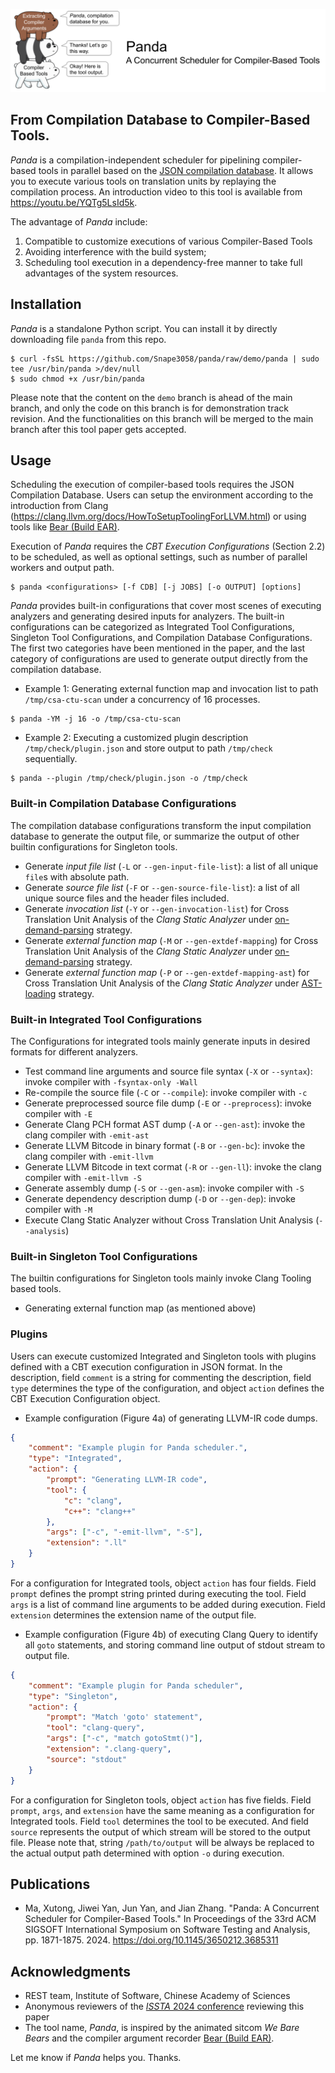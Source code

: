 ![](images/banner.png)

## From Compilation Database to Compiler-Based Tools.

*Panda* is a compilation-independent scheduler
for pipelining compiler-based tools in parallel
based on the [JSON compilation database][link-cdb].
It allows you to execute various tools
on translation units by replaying the compilation process.
An introduction video to this tool is available from <https://youtu.be/YQTg5LsId5k>.

The advantage of *Panda* include:

1. Compatible to customize executions of various Compiler-Based Tools
2. Avoiding interference with the build system;
3. Scheduling tool execution in a dependency-free manner
    to take full advantages of the system resources.

## Installation

*Panda* is a standalone Python script.
You can install it by directly downloading file `panda` from this repo.

```
$ curl -fsSL https://github.com/Snape3058/panda/raw/demo/panda | sudo tee /usr/bin/panda >/dev/null
$ sudo chmod +x /usr/bin/panda
```

Please note that the content on the `demo` branch is ahead of the main branch,
and only the code on this branch is for demonstration track revision.
And the functionalities on this branch will be merged to the main branch
after this tool paper gets accepted.

## Usage

Scheduling the execution of compiler-based tools requires the JSON Compilation Database.
Users can setup the environment according to the introduction from Clang
(<https://clang.llvm.org/docs/HowToSetupToolingForLLVM.html>)
or using tools like [Bear (Build EAR)][link-bear].

Execution of *Panda* requires
the *CBT Execution Configurations* (Section 2.2) to be scheduled,
as well as optional settings,
such as number of parallel workers and output path.

```
$ panda <configurations> [-f CDB] [-j JOBS] [-o OUTPUT] [options]
```

*Panda* provides built-in configurations that cover most scenes
of executing analyzers and generating desired inputs for analyzers.
The built-in configurations can be categorized as
Integrated Tool Configurations,
Singleton Tool Configurations,
and Compilation Database Configurations.
The first two categories have been mentioned in the paper,
and the last category of configurations are used to
generate output directly from the compilation database.

* Example 1: Generating external function map and invocation list
    to path `/tmp/csa-ctu-scan` under a concurrency of 16 processes.

```
$ panda -YM -j 16 -o /tmp/csa-ctu-scan
```

* Example 2: Executing a customized plugin description `/tmp/check/plugin.json`
    and store output to path `/tmp/check` sequentially.

```
$ panda --plugin /tmp/check/plugin.json -o /tmp/check
```

### Built-in Compilation Database Configurations

The compilation database configurations
transform the input compilation database
to generate the output file,
or summarize the output of other builtin configurations for Singleton tools.

* Generate *input file list* (`-L` or `--gen-input-file-list`):
    a list of all unique `file`s with absolute path.
* Generate *source file list* (`-F` or `--gen-source-file-list`):
    a list of all unique source files and the header files included.
* Generate *invocation list* (`-Y` or `--gen-invocation-list`)
    for Cross Translation Unit Analysis of the *Clang Static Analyzer*
    under [on-demand-parsing][link-odp] strategy.
* Generate *external function map* (`-M` or `--gen-extdef-mapping`)
    for Cross Translation Unit Analysis of the *Clang Static Analyzer*
    under [on-demand-parsing][link-odp] strategy.
* Generate *external function map* (`-P` or `--gen-extdef-mapping-ast`)
    for Cross Translation Unit Analysis of the *Clang Static Analyzer*
    under [AST-loading][link-al] strategy.

### Built-in Integrated Tool Configurations

The Configurations for integrated tools
mainly generate inputs in desired formats for different analyzers.

* Test command line arguments and source file syntax (`-X` or `--syntax`):
    invoke compiler with `-fsyntax-only -Wall`
* Re-compile the source file (`-C` or `--compile`):
    invoke compiler with `-c`
* Generate preprocessed source file dump (`-E` or `--preprocess`):
    invoke compiler with `-E`
* Generate Clang PCH format AST dump (`-A` or `--gen-ast`):
    invoke the clang compiler with `-emit-ast`
* Generate LLVM Bitcode in binary format (`-B` or `--gen-bc`):
    invoke the clang compiler with `-emit-llvm`
* Generate LLVM Bitcode in text cormat (`-R` or `--gen-ll`):
    invoke the clang compiler with `-emit-llvm -S`
* Generate assembly dump (`-S` or `--gen-asm`):
    invoke compiler with `-S`
* Generate dependency description dump (`-D` or `--gen-dep`):
    invoke compiler with `-M`
* Execute Clang Static Analyzer without Cross Translation Unit Analysis (`--analysis`)

### Built-in Singleton Tool Configurations

The builtin configurations for Singleton tools mainly invoke Clang Tooling based tools.

* Generating external function map (as mentioned above)

### Plugins

Users can execute customized Integrated and Singleton tools
with plugins defined with a CBT execution configuration in JSON format.
In the description,
field `comment` is a string for commenting the description,
field `type` determines the type of the configuration,
and object `action` defines the CBT Execution Configuration object.

* Example configuration (Figure 4a) of generating LLVM-IR code dumps.

```json
{
    "comment": "Example plugin for Panda scheduler.",
    "type": "Integrated",
    "action": {
        "prompt": "Generating LLVM-IR code",
        "tool": {
            "c": "clang",
            "c++": "clang++"
        },
        "args": ["-c", "-emit-llvm", "-S"],
        "extension": ".ll"
    }
}
```

For a configuration for Integrated tools, object `action` has four fields.
Field `prompt` defines the prompt string printed during executing the tool.
Field `args` is a list of command line arguments to be added during execution.
Field `extension` determines the extension name of the output file.

* Example configuration (Figure 4b) of executing Clang Query
  to identify all `goto` statements,
  and storing command line output of stdout stream to output file.

```json
{
    "comment": "Example plugin for Panda scheduler",
    "type": "Singleton",
    "action": {
        "prompt": "Match 'goto' statement",
        "tool": "clang-query",
        "args": ["-c", "match gotoStmt()"],
        "extension": ".clang-query",
        "source": "stdout"
    }
}
```

For a configuration for Singleton tools, object `action` has five fields.
Field `prompt`, `args`, and `extension` have the same meaning as
a configuration for Integrated tools.
Field `tool` determines the tool to be executed.
And field `source` represents
the output of which stream will be stored to the output file.
Please note that, string `/path/to/output` will be always be replaced to
the actual output path determined with option `-o` during execution.

## Publications

* Ma, Xutong, Jiwei Yan, Jun Yan, and Jian Zhang.
    "Panda: A Concurrent Scheduler for Compiler-Based Tools."
    In Proceedings of the 33rd ACM SIGSOFT International Symposium
    on Software Testing and Analysis, pp. 1871-1875. 2024.
    <https://doi.org/10.1145/3650212.3685311>

## Acknowledgments

* REST team, Institute of Software, Chinese Academy of Sciences
* Anonymous reviewers of the [*ISSTA* 2024 conference][link-issta] reviewing this paper
* The tool name, *Panda*, is inspired by the animated sitcom *We Bare Bears*
    and the compiler argument recorder [Bear (Build EAR)][link-bear].

Let me know if *Panda* helps you. Thanks.


[link-bear]: https://github.com/rizsotto/Bear
[link-cdb]: https://clang.llvm.org/docs/JSONCompilationDatabase.html
[link-al]: https://clang.llvm.org/docs/analyzer/user-docs/CrossTranslationUnit.html#manual-ctu-analysis
[link-odp]: https://clang.llvm.org/docs/analyzer/user-docs/CrossTranslationUnit.html#id2
[link-issta]: https://2024.issta.org/track/issta-ecoop-2024-tool-demonstrations#Call-For-Papers
